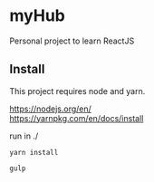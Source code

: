 # myHub
Personal project to learn ReactJS

## Install

This project requires node and yarn.

https://nodejs.org/en/ <br>
https://yarnpkg.com/en/docs/install

run in ./

```terminal
yarn install
```
```javascript
gulp
```
